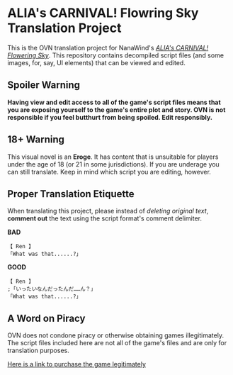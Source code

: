 # ALIA's CARNIVAL! Flowring Sky Translation Project
This is the OVN translation project for NanaWind's [*ALIA's CARNIVAL! Flowering Sky*](http://nanawind.jp/product/prj03). This repository contains decompiled script files (and some images, for, say, UI elements) that can be viewed and edited.

## Spoiler Warning
**Having view and edit access to all of the game's script files means that you are exposing yourself to the game's entire plot and story. OVN is not responsible if you feel butthurt from being spoiled. Edit responsibly.**

## 18+ Warning
This visual novel is an **Eroge**. It has content that is unsuitable for players under the age of 18 (or 21 in some jurisdictions). If you are underage you can still translate. Keep in mind which script you are editing, however.

## Proper Translation Etiquette
When translating this project, please instead of *deleting original text*, **comment out** the text using the script format's comment delimiter.

**BAD**

    【 Ren 】
    「What was that......?」
    

**GOOD**

    【 Ren 】
    ;「いったいなんだったんだ……ん？」
    「What was that......?」

## A Word on Piracy
OVN does not condone piracy or otherwise obtaining games illegitimately. The script files included here are not all of the game's files and are only for translation purposes.

[Here is a link to purchase the game legitimately](https://www.amazon.co.jp/Nana-Wind-CARNIVAL-W%E3%83%91%E3%83%83%E3%82%B1%E3%83%BC%E3%82%B8-%E8%B1%AA%E8%8F%AF%E5%88%9D%E5%9B%9E%E9%99%90%E5%AE%9A%E7%89%88/dp/B01C51F2TK/ref=sr_1_1?__mk_ja_JP=%E3%82%AB%E3%82%BF%E3%82%AB%E3%83%8A&keywords=alia%27s+carnival+w%E3%83%91%E3%83%83%E3%82%B1%E3%83%BC%E3%82%B8&qid=1560870287&s=gateway&sr=8-1)
